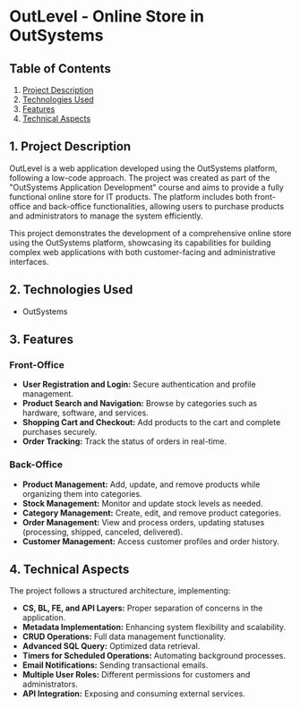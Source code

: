#   OutLevel - Online Store in OutSystems

##   Table of Contents

1.  [Project Description](#project-description)
2.  [Technologies Used](#technologies-used)
3.  [Features](#features)
4.  [Technical Aspects](#technical-aspects)

##   1. Project Description

OutLevel is a web application developed using the OutSystems platform, following a low-code approach. The project was created as part of the "OutSystems Application Development" course and aims to provide a fully functional online store for IT products. The platform includes both front-office and back-office functionalities, allowing users to purchase products and administrators to manage the system efficiently.

This project demonstrates the development of a comprehensive online store using the OutSystems platform, showcasing its capabilities for building complex web applications with both customer-facing and administrative interfaces.

##   2. Technologies Used

* OutSystems

##   3. Features

###   Front-Office

* **User Registration and Login:** Secure authentication and profile management.
* **Product Search and Navigation:** Browse by categories such as hardware, software, and services.
* **Shopping Cart and Checkout:** Add products to the cart and complete purchases securely.
* **Order Tracking:** Track the status of orders in real-time.

###   Back-Office

* **Product Management:** Add, update, and remove products while organizing them into categories.
* **Stock Management:** Monitor and update stock levels as needed.
* **Category Management:** Create, edit, and remove product categories.
* **Order Management:** View and process orders, updating statuses (processing, shipped, canceled, delivered).
* **Customer Management:** Access customer profiles and order history.

##   4. Technical Aspects

The project follows a structured architecture, implementing:

* **CS, BL, FE, and API Layers:** Proper separation of concerns in the application.
* **Metadata Implementation:** Enhancing system flexibility and scalability.
* **CRUD Operations:** Full data management functionality.
* **Advanced SQL Query:** Optimized data retrieval.
* **Timers for Scheduled Operations:** Automating background processes.
* **Email Notifications:** Sending transactional emails.
* **Multiple User Roles:** Different permissions for customers and administrators.
* **API Integration:** Exposing and consuming external services.
